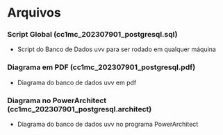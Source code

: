 # Arquivos

### Script Global (cc1mc_202307901_postgresql.sql)

* Script do Banco de Dados uvv para ser rodado em qualquer máquina

### Diagrama em PDF (cc1mc_202307901_postgresql.pdf)

* Diagrama do banco de dados uvv em pdf 

### Diagrama no PowerArchitect (cc1mc_202307901_postgresql.architect)

* Diagrama do banco de dados uvv no programa PowerArchitect 
